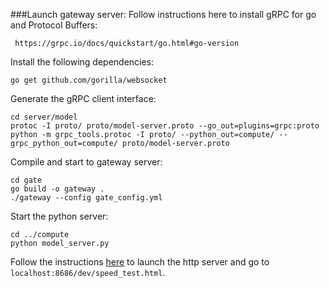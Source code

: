 ###Launch gateway server:
Follow instructions here to install gRPC for go and Protocol Buffers:
````
 https://grpc.io/docs/quickstart/go.html#go-version
````
Install the following dependencies:
````
go get github.com/gorilla/websocket
````
Generate the gRPC client interface:
```
cd server/model
protoc -I proto/ proto/model-server.proto --go_out=plugins=grpc:proto
python -m grpc_tools.protoc -I proto/ --python_out=compute/ --grpc_python_out=compute/ proto/model-server.proto
```
Compile and start to gateway server:
````
cd gate
go build -o gateway .
./gateway --config gate_config.yml
````
Start the python server:
````
cd ../compute
python model_server.py
````
Follow the instructions [here](https://github.com/ucbdrive/sat) to launch the http server and go to ``localhost:8686/dev/speed_test.html``.
